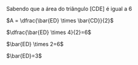 Sabendo que a área do triângulo [CDE] é igual a 6

$A = \dfrac{\bar{ED} \times \bar{CD}}{2}$

$\dfrac{\bar{ED} \times 4}{2}=6$

$\bar{ED} \times 2=6$

$\bar{ED}=3$
